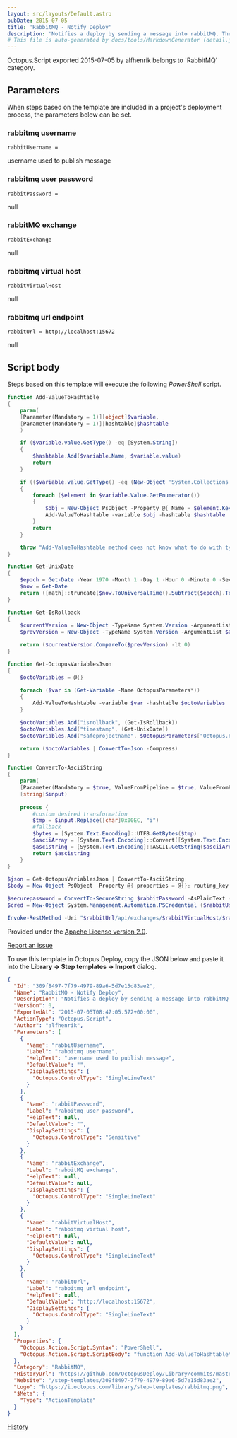```yaml
---
layout: src/layouts/Default.astro
pubDate: 2015-07-05
title: 'RabbitMQ - Notify Deploy'
description: 'Notifies a deploy by sending a message into rabbitMQ. The message contains all octopus variables and these can be used to have some insight on the deploy. The step is very beta, it is advised to improve it to match real case scenarios.'
# This file is auto-generated by docs/tools/MarkdownGenerator (detail.js)
---
```


Octopus.Script exported 2015-07-05 by alfhenrik belongs to 'RabbitMQ' category.

## Parameters

When steps based on the template are included in a project's deployment process, the parameters below can be set.


<div class="param">

### rabbitmq username

`rabbitUsername = `

username used to publish message

</div>
        
<div class="param">

### rabbitmq user password

`rabbitPassword = `

null

</div>
        
<div class="param">

### rabbitMQ exchange

`rabbitExchange`

null

</div>
        
<div class="param">

### rabbitmq virtual host

`rabbitVirtualHost`

null

</div>
        
<div class="param">

### rabbitmq url endpoint

`rabbitUrl = http://localhost:15672`

null

</div>
        

## Script body

Steps based on this template will execute the following *PowerShell* script.

```PowerShell
function Add-ValueToHashtable
{
    param(
    [Parameter(Mandatory = 1)][object]$variable,
    [Parameter(Mandatory = 1)][hashtable]$hashtable
    )

    if ($variable.value.GetType() -eq [System.String])
    {
        $hashtable.Add($variable.Name, $variable.value)
        return
    }

    if (($variable.value.GetType() -eq (New-Object 'System.Collections.Generic.Dictionary[String,String]').GetType()) -or ($variable.value.GetType() -eq [Hashtable]))
    {
        foreach ($element in $variable.Value.GetEnumerator())
        {
            $obj = New-Object PsObject -Property @{ Name = $element.Key; Value = $element.Value }
            Add-ValueToHashtable -variable $obj -hashtable $hashtable
        }
        return
    }

    throw "Add-ValueToHashtable method does not know what to do with type " + $variable.value.GetType().Name
}

function Get-UnixDate
{
    $epoch = Get-Date -Year 1970 -Month 1 -Day 1 -Hour 0 -Minute 0 -Second 0	
    $now = Get-Date
    return ([math]::truncate($now.ToUniversalTime().Subtract($epoch).TotalMilliSeconds))
}

function Get-IsRollback
{
    $currentVersion = New-Object -TypeName System.Version -ArgumentList $OctopusReleaseNumber
    $prevVersion = New-Object -TypeName System.Version -ArgumentList $OctopusReleasePreviousNumber

    return ($currentVersion.CompareTo($prevVersion) -lt 0)
}

function Get-OctopusVariablesJson
{
    $octoVariables = @{}

    foreach ($var in (Get-Variable -Name OctopusParameters*))
    {
        Add-ValueToHashtable -variable $var -hashtable $octoVariables
    }

    $octoVariables.Add("isrollback", (Get-IsRollback))
    $octoVariables.Add("timestamp", (Get-UnixDate))
    $octoVariables.Add("safeprojectname", $OctopusParameters["Octopus.Project.Name"].Replace(" ", "_"))

    return ($octoVariables | ConvertTo-Json -Compress)
}

function ConvertTo-AsciiString
{
    param(  
    [Parameter(Mandatory = $true, ValueFromPipeline = $true, ValueFromPipelineByPropertyName = $true)]
    [string]$input)
    
    process {
        #custom desired transformation
        $tmp = $input.Replace([char]0x00EC, "i")
        #fallback
        $bytes = [System.Text.Encoding]::UTF8.GetBytes($tmp)
        $asciiArray = [System.Text.Encoding]::Convert([System.Text.Encoding]::UTF8, [System.Text.Encoding]::ASCII, $bytes)
        $ascistring = [System.Text.Encoding]::ASCII.GetString($asciiArray)
        return $ascistring
    }
}

$json = Get-OctopusVariablesJson | ConvertTo-AsciiString
$body = New-Object PsObject -Property @{ properties = @{}; routing_key = "#"; payload = $json; payload_encoding = "string" } | ConvertTo-Json -Compress

$securepassword = ConvertTo-SecureString $rabbitPassword -AsPlainText -Force
$cred = New-Object System.Management.Automation.PSCredential ($rabbitUsername, $securepassword)

Invoke-RestMethod -Uri "$rabbitUrl/api/exchanges/$rabbitVirtualHost/$rabbitExchange/publish" -Method Post -Credential $cred -Body $body -ContentType "application/json"
```

Provided under the [Apache License version 2.0](https://github.com/OctopusDeploy/Library/blob/master/LICENSE.txt).

[Report an issue](https://github.com/OctopusDeploy/Library/issues/new?assignees=&labels=&projects=&template=bug-report.yml&title=Issue%20with%20RabbitMQ%20-%20Notify%20Deploy&step-template=RabbitMQ%20-%20Notify%20Deploy)

<div class="get-json">

To use this template in Octopus Deploy, copy the JSON below and paste it into the **Library → Step templates → Import** dialog.

```json
{
  "Id": "309f8497-7f79-4979-89a6-5d7e15d83ae2",
  "Name": "RabbitMQ - Notify Deploy",
  "Description": "Notifies a deploy by sending a message into rabbitMQ. The message contains all octopus variables and these can be used to have some insight on the deploy. The step is very beta, it is advised to improve it to match real case scenarios.",
  "Version": 0,
  "ExportedAt": "2015-07-05T08:47:05.572+00:00",
  "ActionType": "Octopus.Script",
  "Author": "alfhenrik",
  "Parameters": [
    {
      "Name": "rabbitUsername",
      "Label": "rabbitmq username",
      "HelpText": "username used to publish message",
      "DefaultValue": "",
      "DisplaySettings": {
        "Octopus.ControlType": "SingleLineText"
      }
    },
    {
      "Name": "rabbitPassword",
      "Label": "rabbitmq user password",
      "HelpText": null,
      "DefaultValue": "",
      "DisplaySettings": {
        "Octopus.ControlType": "Sensitive"
      }
    },
    {
      "Name": "rabbitExchange",
      "Label": "rabbitMQ exchange",
      "HelpText": null,
      "DefaultValue": null,
      "DisplaySettings": {
        "Octopus.ControlType": "SingleLineText"
      }
    },
    {
      "Name": "rabbitVirtualHost",
      "Label": "rabbitmq virtual host",
      "HelpText": null,
      "DefaultValue": null,
      "DisplaySettings": {
        "Octopus.ControlType": "SingleLineText"
      }
    },
    {
      "Name": "rabbitUrl",
      "Label": "rabbitmq url endpoint",
      "HelpText": null,
      "DefaultValue": "http://localhost:15672",
      "DisplaySettings": {
        "Octopus.ControlType": "SingleLineText"
      }
    }
  ],
  "Properties": {
    "Octopus.Action.Script.Syntax": "PowerShell",
    "Octopus.Action.Script.ScriptBody": "function Add-ValueToHashtable\n{\n    param(\n    [Parameter(Mandatory = 1)][object]$variable,\n    [Parameter(Mandatory = 1)][hashtable]$hashtable\n    )\n\n    if ($variable.value.GetType() -eq [System.String])\n    {\n        $hashtable.Add($variable.Name, $variable.value)\n        return\n    }\n\n    if (($variable.value.GetType() -eq (New-Object 'System.Collections.Generic.Dictionary[String,String]').GetType()) -or ($variable.value.GetType() -eq [Hashtable]))\n    {\n        foreach ($element in $variable.Value.GetEnumerator())\n        {\n            $obj = New-Object PsObject -Property @{ Name = $element.Key; Value = $element.Value }\n            Add-ValueToHashtable -variable $obj -hashtable $hashtable\n        }\n        return\n    }\n\n    throw \"Add-ValueToHashtable method does not know what to do with type \" + $variable.value.GetType().Name\n}\n\nfunction Get-UnixDate\n{\n    $epoch = Get-Date -Year 1970 -Month 1 -Day 1 -Hour 0 -Minute 0 -Second 0\t\n    $now = Get-Date\n    return ([math]::truncate($now.ToUniversalTime().Subtract($epoch).TotalMilliSeconds))\n}\n\nfunction Get-IsRollback\n{\n    $currentVersion = New-Object -TypeName System.Version -ArgumentList $OctopusReleaseNumber\n    $prevVersion = New-Object -TypeName System.Version -ArgumentList $OctopusReleasePreviousNumber\n\n    return ($currentVersion.CompareTo($prevVersion) -lt 0)\n}\n\nfunction Get-OctopusVariablesJson\n{\n    $octoVariables = @{}\n\n    foreach ($var in (Get-Variable -Name OctopusParameters*))\n    {\n        Add-ValueToHashtable -variable $var -hashtable $octoVariables\n    }\n\n    $octoVariables.Add(\"isrollback\", (Get-IsRollback))\n    $octoVariables.Add(\"timestamp\", (Get-UnixDate))\n    $octoVariables.Add(\"safeprojectname\", $OctopusParameters[\"Octopus.Project.Name\"].Replace(\" \", \"_\"))\n\n    return ($octoVariables | ConvertTo-Json -Compress)\n}\n\nfunction ConvertTo-AsciiString\n{\n    param(  \n    [Parameter(Mandatory = $true, ValueFromPipeline = $true, ValueFromPipelineByPropertyName = $true)]\n    [string]$input)\n    \n    process {\n        #custom desired transformation\n        $tmp = $input.Replace([char]0x00EC, \"i\")\n        #fallback\n        $bytes = [System.Text.Encoding]::UTF8.GetBytes($tmp)\n        $asciiArray = [System.Text.Encoding]::Convert([System.Text.Encoding]::UTF8, [System.Text.Encoding]::ASCII, $bytes)\n        $ascistring = [System.Text.Encoding]::ASCII.GetString($asciiArray)\n        return $ascistring\n    }\n}\n\n$json = Get-OctopusVariablesJson | ConvertTo-AsciiString\n$body = New-Object PsObject -Property @{ properties = @{}; routing_key = \"#\"; payload = $json; payload_encoding = \"string\" } | ConvertTo-Json -Compress\n\n$securepassword = ConvertTo-SecureString $rabbitPassword -AsPlainText -Force\n$cred = New-Object System.Management.Automation.PSCredential ($rabbitUsername, $securepassword)\n\nInvoke-RestMethod -Uri \"$rabbitUrl/api/exchanges/$rabbitVirtualHost/$rabbitExchange/publish\" -Method Post -Credential $cred -Body $body -ContentType \"application/json\""
  },
  "Category": "RabbitMQ",
  "HistoryUrl": "https://github.com/OctopusDeploy/Library/commits/master/step-templates//opt/buildagent/work/75443764cd38076d/step-templates/rabbitmq-notify-deploy.json",
  "Website": "/step-templates/309f8497-7f79-4979-89a6-5d7e15d83ae2",
  "Logo": "https://i.octopus.com/library/step-templates/rabbitmq.png",
  "$Meta": {
    "Type": "ActionTemplate"
  }
}
```

[History](https://github.com/OctopusDeploy/Library/commits/master/step-templates/https://github.com/OctopusDeploy/Library/commits/master/step-templates//opt/buildagent/work/75443764cd38076d/step-templates/rabbitmq-notify-deploy.json)

</div>
